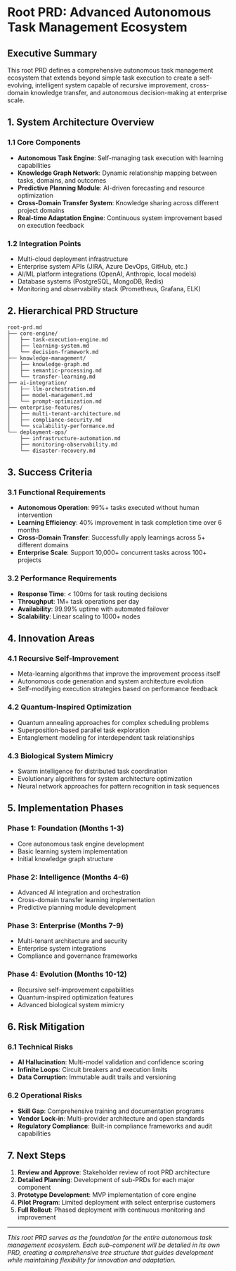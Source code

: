 # Root PRD: Advanced Autonomous Task Management Ecosystem

## Executive Summary

This root PRD defines a comprehensive autonomous task management ecosystem that extends beyond simple task execution to create a self-evolving, intelligent system capable of recursive improvement, cross-domain knowledge transfer, and autonomous decision-making at enterprise scale.

## 1. System Architecture Overview

### 1.1 Core Components
- **Autonomous Task Engine**: Self-managing task execution with learning capabilities
- **Knowledge Graph Network**: Dynamic relationship mapping between tasks, domains, and outcomes
- **Predictive Planning Module**: AI-driven forecasting and resource optimization
- **Cross-Domain Transfer System**: Knowledge sharing across different project domains
- **Real-time Adaptation Engine**: Continuous system improvement based on execution feedback

### 1.2 Integration Points
- Multi-cloud deployment infrastructure
- Enterprise system APIs (JIRA, Azure DevOps, GitHub, etc.)
- AI/ML platform integrations (OpenAI, Anthropic, local models)
- Database systems (PostgreSQL, MongoDB, Redis)
- Monitoring and observability stack (Prometheus, Grafana, ELK)

## 2. Hierarchical PRD Structure

```
root-prd.md
├── core-engine/
│   ├── task-execution-engine.md
│   ├── learning-system.md
│   └── decision-framework.md
├── knowledge-management/
│   ├── knowledge-graph.md
│   ├── semantic-processing.md
│   └── transfer-learning.md
├── ai-integration/
│   ├── llm-orchestration.md
│   ├── model-management.md
│   └── prompt-optimization.md
├── enterprise-features/
│   ├── multi-tenant-architecture.md
│   ├── compliance-security.md
│   └── scalability-performance.md
└── deployment-ops/
    ├── infrastructure-automation.md
    ├── monitoring-observability.md
    └── disaster-recovery.md
```

## 3. Success Criteria

### 3.1 Functional Requirements
- **Autonomous Operation**: 99%+ tasks executed without human intervention
- **Learning Efficiency**: 40% improvement in task completion time over 6 months
- **Cross-Domain Transfer**: Successfully apply learnings across 5+ different domains
- **Enterprise Scale**: Support 10,000+ concurrent tasks across 100+ projects

### 3.2 Performance Requirements
- **Response Time**: < 100ms for task routing decisions
- **Throughput**: 1M+ task operations per day
- **Availability**: 99.99% uptime with automated failover
- **Scalability**: Linear scaling to 1000+ nodes

## 4. Innovation Areas

### 4.1 Recursive Self-Improvement
- Meta-learning algorithms that improve the improvement process itself
- Autonomous code generation and system architecture evolution
- Self-modifying execution strategies based on performance feedback

### 4.2 Quantum-Inspired Optimization
- Quantum annealing approaches for complex scheduling problems
- Superposition-based parallel task exploration
- Entanglement modeling for interdependent task relationships

### 4.3 Biological System Mimicry
- Swarm intelligence for distributed task coordination
- Evolutionary algorithms for system architecture optimization
- Neural network approaches for pattern recognition in task sequences

## 5. Implementation Phases

### Phase 1: Foundation (Months 1-3)
- Core autonomous task engine development
- Basic learning system implementation
- Initial knowledge graph structure

### Phase 2: Intelligence (Months 4-6)
- Advanced AI integration and orchestration
- Cross-domain transfer learning implementation
- Predictive planning module development

### Phase 3: Enterprise (Months 7-9)
- Multi-tenant architecture and security
- Enterprise system integrations
- Compliance and governance frameworks

### Phase 4: Evolution (Months 10-12)
- Recursive self-improvement capabilities
- Quantum-inspired optimization features
- Advanced biological system mimicry

## 6. Risk Mitigation

### 6.1 Technical Risks
- **AI Hallucination**: Multi-model validation and confidence scoring
- **Infinite Loops**: Circuit breakers and execution limits
- **Data Corruption**: Immutable audit trails and versioning

### 6.2 Operational Risks
- **Skill Gap**: Comprehensive training and documentation programs
- **Vendor Lock-in**: Multi-provider architecture and open standards
- **Regulatory Compliance**: Built-in compliance frameworks and audit capabilities

## 7. Next Steps

1. **Review and Approve**: Stakeholder review of root PRD architecture
2. **Detailed Planning**: Development of sub-PRDs for each major component
3. **Prototype Development**: MVP implementation of core engine
4. **Pilot Program**: Limited deployment with select enterprise customers
5. **Full Rollout**: Phased deployment with continuous monitoring and improvement

---

*This root PRD serves as the foundation for the entire autonomous task management ecosystem. Each sub-component will be detailed in its own PRD, creating a comprehensive tree structure that guides development while maintaining flexibility for innovation and adaptation.*